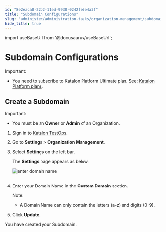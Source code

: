 ```yaml
---
id: "8e2eaca0-22b2-11ed-9930-0242fe3e4a3f"
title: "Subdomain Configurations"
slug: "administer/administration-tasks/organization-management/subdomain-configurations"
hide_title: true
---
```

import useBaseUrl from '@docusaurus/useBaseUrl';


# <a id="id" class="anchor_top_offset"/><a id="ariaid-title1" class="anchor_top_offset"/>Subdomain Configurations

<div xmlns="http://www.w3.org/1999/xhtml" className="note important note_important"><span className="note__title">Important:</span> 
  <ul className="ul"><li className="li"><p className="p">You need to subscribe to <span className="ph">Katalon Platform</span> <span className="ph">Ultimate</span> plan. See: <a className="xref" href="/docs/administer/katalon-platform-packages/katalon-platform-plans">Katalon Platform plans</a>.</p></li></ul>
</div>

## <a id="id_1" class="anchor_top_offset"/>Create a Subdomain

<div xmlns="http://www.w3.org/1999/xhtml" className="note important note_important"><span className="note__title">Important:</span> 
  <ul className="ul"><li className="li">
      <p className="p">You must be an <strong className="ph b">Owner</strong> or <strong className="ph b">Admin</strong> of an Organization.</p>
    </li></ul>
</div>
<ol xmlns="http://www.w3.org/1999/xhtml" className="ol"><li className="li">     <p className="p">Sign in to <a className="xref j-external-link" href="https://testops.katalon.io/login" target="_blank">Katalon TestOps</a>.</p>   </li><li className="li">     <p className="p">Go to <strong className="ph b">Settings</strong> &gt; <strong className="ph b">Organization Management</strong>.</p>   </li><li className="li">     <p className="p">Select <strong className="ph b">Settings</strong> on the left bar.</p>     <p className="p">The <strong className="ph b">Settings</strong> page appears as below.</p>     <p className="p"> <img className="image" src={useBaseUrl("https://github.com/katalon-studio/docs-images/raw/master/katalon-analytics/docs/testops-revamp-july-subdomain/custom-domain-section.png")} alt="enter domain name" /><br /><br />     </p>   </li><li className="li">     <p className="p">Enter your Domain Name in the <strong className="ph b">Custom Domain</strong> section.</p>     <div className="note note note_note"><span className="note__title">Note:</span>        <ul className="ul"><li className="li">           <p className="p">A Domain Name can only contain the letters (a-z) and digits (0-9).</p>         </li></ul>     </div>   </li><li className="li">     <p className="p">Click <strong className="ph b">Update</strong>.</p>   </li></ol> 
<p xmlns="http://www.w3.org/1999/xhtml" className="p">You have created your Subdomain.</p> 
